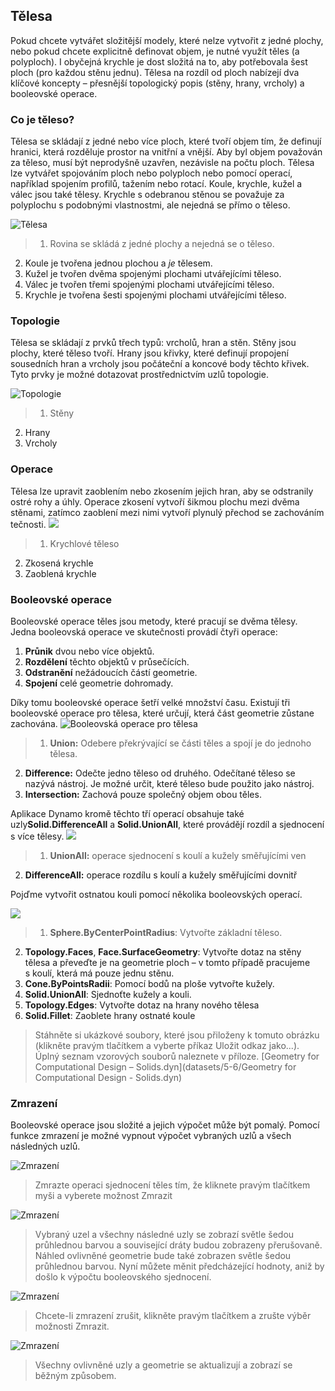 

## Tělesa

Pokud chcete vytvářet složitější modely, které nelze vytvořit z jedné plochy, nebo pokud chcete explicitně definovat objem, je nutné využít těles (a polyploch). I obyčejná krychle je dost složitá na to, aby potřebovala šest ploch (pro každou stěnu jednu). Tělesa na rozdíl od ploch nabízejí dva klíčové koncepty – přesnější topologický popis (stěny, hrany, vrcholy) a booleovské operace.

### Co je těleso?

Tělesa se skládají z jedné nebo více ploch, které tvoří objem tím, že definují hranici, která rozděluje prostor na vnitřní a vnější. Aby byl objem považován za těleso, musí být neprodyšně uzavřen, nezávisle na počtu ploch. Tělesa lze vytvářet spojováním ploch nebo polyploch nebo pomocí operací, například spojením profilů, tažením nebo rotací. Koule, krychle, kužel a válec jsou také tělesy. Krychle s odebranou stěnou se považuje za polyplochu s podobnými vlastnostmi, ale nejedná se přímo o těleso.

![Tělesa](images/5-6/Primitives.jpg)

> 1. Rovina se skládá z jedné plochy a nejedná se o těleso.
2. Koule je tvořena jednou plochou a *je* tělesem.
3. Kužel je tvořen dvěma spojenými plochami utvářejícími těleso.
4. Válec je tvořen třemi spojenými plochami utvářejícími těleso.
5. Krychle je tvořena šesti spojenými plochami utvářejícími těleso.

### Topologie

Tělesa se skládají z prvků třech typů: vrcholů, hran a stěn. Stěny jsou plochy, které těleso tvoří. Hrany jsou křivky, které definují propojení sousedních hran a vrcholy jsou počáteční a koncové body těchto křivek. Tyto prvky je možné dotazovat prostřednictvím uzlů topologie.

![Topologie](images/5-6/Solid-topology.jpg)

> 1. Stěny
2. Hrany
3. Vrcholy

### Operace

Tělesa lze upravit zaoblením nebo zkosením jejich hran, aby se odstranily ostré rohy a úhly. Operace zkosení vytvoří šikmou plochu mezi dvěma stěnami, zatímco zaoblení mezi nimi vytvoří plynulý přechod se zachováním tečnosti. ![](images/5-6/SolidOperations.jpg)

> 1. Krychlové těleso
2. Zkosená krychle
3. Zaoblená krychle

### Booleovské operace

Booleovské operace těles jsou metody, které pracují se dvěma tělesy. Jedna booleovská operace ve skutečnosti provádí čtyři operace:

1. **Průnik** dvou nebo více objektů.
2. **Rozdělení** těchto objektů v průsečících.
3. **Odstranění** nežádoucích částí geometrie.
4. **Spojení** celé geometrie dohromady.

Díky tomu booleovské operace šetří velké množství času. Existují tři booleovské operace pro tělesa, které určují, která část geometrie zůstane zachována. ![Booleovská operace pro tělesa](images/5-6/SolidBooleans.jpg)

> 1. **Union:** Odebere překrývající se části těles a spojí je do jednoho tělesa.
2. **Difference:** Odečte jedno těleso od druhého. Odečítané těleso se nazývá nástroj. Je možné určit, které těleso bude použito jako nástroj.
3. **Intersection:** Zachová pouze společný objem obou těles.

Aplikace Dynamo kromě těchto tří operací obsahuje také uzly**Solid.DifferenceAll** a **Solid.UnionAll**, které provádějí rozdíl a sjednocení s více tělesy. ![](images/5-6/BooleanAll.jpg)

> 1. **UnionAll:** operace sjednocení s koulí a kužely směřujícími ven
2. **DifferenceAll:** operace rozdílu s koulí a kužely směřujícími dovnitř

Pojďme vytvořit ostnatou kouli pomocí několika booleovských operací.

![](images/5-6/spikyBallExample.jpg)

> 1. **Sphere.ByCenterPointRadius**: Vytvořte základní těleso.
2. **Topology.Faces**, **Face.SurfaceGeometry**: Vytvořte dotaz na stěny tělesa a převeďte je na geometrie ploch – v tomto případě pracujeme s koulí, která má pouze jednu stěnu.
3. **Cone.ByPointsRadii**: Pomocí bodů na ploše vytvořte kužely.
4. **Solid.UnionAll**: Sjednoťte kužely a kouli.
5. **Topology.Edges**: Vytvořte dotaz na hrany nového tělesa
6. **Solid.Fillet**: Zaoblete hrany ostnaté koule
> Stáhněte si ukázkové soubory, které jsou přiloženy k tomuto obrázku (klikněte pravým tlačítkem a vyberte příkaz Uložit odkaz jako...). Úplný seznam vzorových souborů naleznete v příloze. [Geometry for Computational Design – Solids.dyn](datasets/5-6/Geometry for Computational Design - Solids.dyn)

### Zmrazení

Booleovské operace jsou složité a jejich výpočet může být pomalý. Pomocí funkce zmrazení je možné vypnout výpočet vybraných uzlů a všech následných uzlů.

![Zmrazení](images/5-6/freeze-01.jpg)

> Zmrazte operaci sjednocení těles tím, že kliknete pravým tlačítkem myši a vyberete možnost Zmrazit

![Zmrazení](images/5-6/freeze-02.jpg)

> Vybraný uzel a všechny následné uzly se zobrazí světle šedou průhlednou barvou a související dráty budou zobrazeny přerušovaně. Náhled ovlivněné geometrie bude také zobrazen světle šedou průhlednou barvou. Nyní můžete měnit předcházející hodnoty, aniž by došlo k výpočtu booleovského sjednocení.

![Zmrazení](images/5-6/freeze-03.jpg)

> Chcete-li zmrazení zrušit, klikněte pravým tlačítkem a zrušte výběr možnosti Zmrazit.

![Zmrazení](images/5-6/freeze-04.jpg)

> Všechny ovlivněné uzly a geometrie se aktualizují a zobrazí se běžným způsobem.

